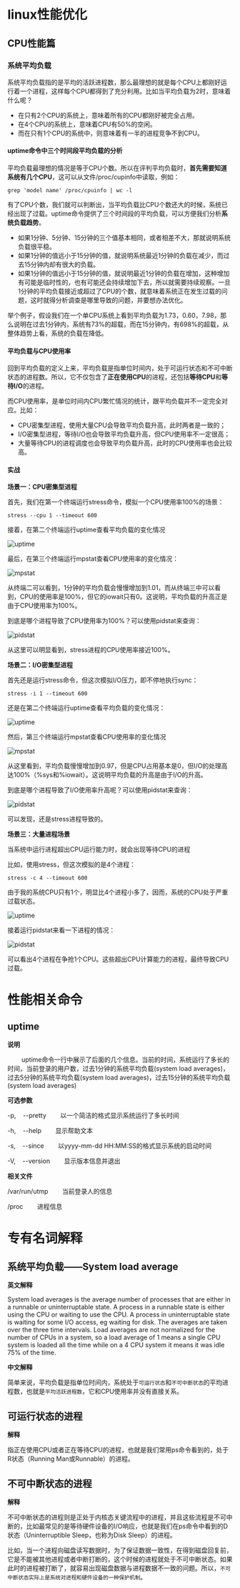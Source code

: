 linux性能优化
======

## CPU性能篇

### 系统平均负载

系统平均负载指的是平均的活跃进程数，那么最理想的就是每个CPU上都刚好运行着一个进程，这样每个CPU都得到了充分利用。比如当平均负载为2时，意味着什么呢？

* 在只有2个CPU的系统上，意味着所有的CPU都刚好被完全占用。
* 在4个CPU的系统上，意味着CPU有50%的空闲。
* 而在只有1个CPU的系统中，则意味着有一半的进程竞争不到CPU。

#### uptime命令中三个时间段平均负载的分析

平均负载最理想的情况是等于CPU个数。所以在评判平均负载时，**首先需要知道系统有几个CPU**，这可以从文件/proc/cupinfo中读取，例如：

```linux
grep 'model name' /proc/cpuinfo | wc -l
```

有了CPU个数，我们就可以判断出，当平均负载比CPU个数还大的时候，系统已经出现了过载。uptime命令提供了三个时间段的平均负载，可以方便我们分析**系统负载趋势**。

* 如果1分钟、5分钟、15分钟的三个值基本相同，或者相差不大，那就说明系统负载很平稳。
* 如果1分钟的值远小于15分钟的值，就说明系统最近1分钟的负载在减少，而过去15分钟内却有很大的负载。
* 如果1分钟的值远小于15分钟的值，就说明最近1分钟的负载在增加，这种增加有可能是临时性的，也有可能还会持续增加下去，所以就需要持续观察。一旦1分钟的平均负载接近或超过了CPU的个数，就意味着系统正在发生过载的问题，这时就得分析调查是哪里导致的问题，并要想办法优化。

举个例子，假设我们在一个单CPU系统上看到平均负载为1.73，0.60，7.98，那么说明在过去1分钟内，系统有73%的超载，而在15分钟内，有698%的超载，从整体趋势上看，系统的负载在降低。

#### 平均负载与CPU使用率

回到平均负载的定义上来，平均负载是指单位时间内，处于可运行状态和不可中断状态的进程数。所以，它不仅包含了**正在使用CPU**的进程，还包括**等待CPU**和**等待I/O**的进程。

而CPU使用率，是单位时间内CPU繁忙情况的统计，跟平均负载并不一定完全对应。比如：
* CPU密集型进程，使用大量CPU会导致平均负载升高，此时两者是一致的；
* I/O密集型进程，等待I/O也会导致平均负载升高，但CPU使用率不一定很高；
* 大量等待CPU的进程调度也会导致平均负载升高，此时的CPU使用率也会比较高。

#### 实战

**场景一：CPU密集型进程**

首先，我们在第一个终端运行stress命令，模拟一个CPU使用率100%的场景：

```Linux
stress --cpu 1 --timeout 600
```

接着，在第二个终端运行uptime查看平均负载的变化情况

![uptime](https://raw.githubusercontent.com/plm1025624185/document/master/images/linux_performance/CPU/uptime.png)

最后，在第三个终端运行mpstat查看CPU使用率的变化情况：

![mpstat](https://raw.githubusercontent.com/plm1025624185/document/master/images/linux_performance/CPU/mpstat.png)

从终端二可以看到，1分钟的平均负载会慢慢增加到1.01，而从终端三中可以看到，CPU的使用率是100%，但它的iowait只有0。这说明，平均负载的升高正是由于CPU使用率为100%。

到底是哪个进程导致了CPU使用率为100%？可以使用pidstat来查询：

![pidstat](https://raw.githubusercontent.com/plm1025624185/document/master/images/linux_performance/CPU/pidstat.png)

从这里可以明显看到，stress进程的CPU使用率接近100%。

**场景二：I/O密集型进程**

首先还是运行stress命令，但这次模拟I/O压力，即不停地执行sync：

```Linux
stress -i 1 --timeout 600
```

还是在第二个终端运行uptime查看平均负载的变化情况：

![uptime](https://raw.githubusercontent.com/plm1025624185/document/master/images/linux_performance/CPU/uptime1.png)

然后，第三个终端运行mpstat查看CPU使用率的变化情况

![mpstat](https://raw.githubusercontent.com/plm1025624185/document/master/images/linux_performance/CPU/mpstat1.png)

从这里看到，平均负载慢慢增加到0.97，但是CPU占用基本是0，但I/O的处理高达100%（%sys和%iowait）。这说明平均负载的升高是由于I/O的升高。

到底是哪个进程导致了I/O使用率升高呢？可以使用pidstat来查询：

![pidstat](https://raw.githubusercontent.com/plm1025624185/document/master/images/linux_performance/CPU/pidstat1.png)

可以发现，还是stress进程导致的。

**场景三：大量进程场景**

当系统中运行进程超出CPU运行能力时，就会出现等待CPU的进程

比如，使用stress，但这次模拟的是4个进程：

```Linux
stress -c 4 --timeout 600
```

由于我的系统CPU只有1个，明显比4个进程小多了，因而，系统的CPU处于严重过载状态。

![uptime](https://raw.githubusercontent.com/plm1025624185/document/master/images/linux_performance/CPU/uptime2.png)

接着运行pidstat来看一下进程的情况：

![pidstat](https://raw.githubusercontent.com/plm1025624185/document/master/images/linux_performance/CPU/pidstat2.png)

可以看出4个进程在争抢1个CPU。这些超出CPU计算能力的进程，最终导致CPU过载。

# 性能相关命令

## uptime

**说明**

&nbsp;&nbsp;&nbsp;&nbsp;&nbsp;&nbsp;&nbsp;&nbsp;uptime命令一行中展示了后面的几个信息。当前的时间，系统运行了多长的时间，当前登录的用户数，过去1分钟的系统平均负载(system load averages)，过去5分钟的系统平均负载(system load averages)，过去15分钟的系统平均负载(system load averages)

**可选参数**

-p,&nbsp;&nbsp;&nbsp;&nbsp;--pretty&nbsp;&nbsp;&nbsp;&nbsp;&nbsp;&nbsp;&nbsp;&nbsp;以一个简洁的格式显示系统运行了多长时间

-h,&nbsp;&nbsp;&nbsp;&nbsp;--help&nbsp;&nbsp;&nbsp;&nbsp;&nbsp;&nbsp;&nbsp;&nbsp;显示帮助文本

-s,&nbsp;&nbsp;&nbsp;&nbsp;--since&nbsp;&nbsp;&nbsp;&nbsp;&nbsp;&nbsp;&nbsp;&nbsp;以yyyy-mm-dd HH:MM:SS的格式显示系统的启动时间

-V,&nbsp;&nbsp;&nbsp;&nbsp;--version&nbsp;&nbsp;&nbsp;&nbsp;&nbsp;&nbsp;&nbsp;&nbsp;显示版本信息并退出

**相关文件**

/var/run/utmp&nbsp;&nbsp;&nbsp;&nbsp;&nbsp;&nbsp;&nbsp;&nbsp;当前登录人的信息

/proc&nbsp;&nbsp;&nbsp;&nbsp;&nbsp;&nbsp;&nbsp;&nbsp;进程信息

# 专有名词解释

## 系统平均负载——System load average

**英文解释**

System load averages is the average number of processes that are either in a runnable or uninterruptable state.  A process in a  runnable  state  is  either using  the  CPU  or waiting to use the CPU.  A process in uninterruptable state is waiting for some I/O access, eg waiting for disk.  The averages are taken over the three time intervals.  Load averages are not normalized for the number of CPUs in a system, so a load average of 1 means a  single  CPU  system  is loaded all the time while on a 4 CPU system it means it was idle 75% of the time.

**中文解释**

简单来说，平均负载是指单位时间内，系统处于`可运行状态`和`不可中断状态`的平均进程数，也就是`平均活跃进程数`，它和CPU使用率并没有直接关系。

## 可运行状态的进程

**解释**

指正在使用CPU或者正在等待CPU的进程，也就是我们常用ps命令看到的，处于R状态（Running Man或Runnable）的进程。

## 不可中断状态的进程

**解释**

不可中断状态的进程则是正处于内核态关键流程中的进程，并且这些流程是不可中断的，比如最常见的是等待硬件设备的I/O响应，也就是我们在ps命令中看到的D状态（Uninterruptible Sleep，也称为Disk Sleep）的进程。

比如，当一个进程向磁盘读写数据时，为了保证数据一致性，在得到磁盘回复前，它是不能被其他进程或者中断打断的，这个时候的进程就处于不可中断状态。如果此时的进程被打断了，就容易出现磁盘数据与进程数据不一致的问题。所以，`不可中断状态实际上是系统对进程和硬件设备的一种保护机制`。